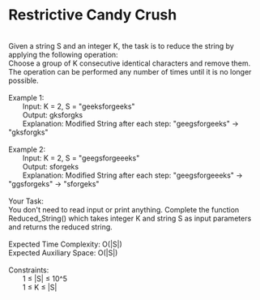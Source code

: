 <h1>Restrictive Candy Crush</h1>
<p><br>
Given a string S and an integer K, the task is to reduce the string by applying the following operation:<br>
Choose a group of K consecutive identical characters and remove them. The operation can be performed any number of times until it is no longer possible.<br>
<br>
Example 1:<br>
&emsp;&emsp;Input: K = 2, S = "geeksforgeeks"<br>
&emsp;&emsp;Output: gksforgks<br>
&emsp;&emsp;Explanation: Modified String after each step: "geegsforgeeks" -> "gksforgks"<br>
<br>
Example 2:<br>
&emsp;&emsp;Input: K = 2, S = "geegsforgeeeks"<br> 
&emsp;&emsp;Output: sforgeks<br>
&emsp;&emsp;Explanation: Modified String after each step: "geegsforgeeeks" -> "ggsforgeks" -> "sforgeks"<br>
<br>
Your Task:<br>  
You don't need to read input or print anything. Complete the function Reduced_String() which takes integer K and string S as input parameters and returns the reduced string.<br>
<br>
Expected Time Complexity: O(|S|)<br>
Expected Auxiliary Space: O(|S|)<br>
<br>
Constraints:<br>
&emsp;&emsp;1 ≤ |S| ≤ 10^5<br>
&emsp;&emsp;1 ≤ K ≤ |S|<br>
<br></p>
